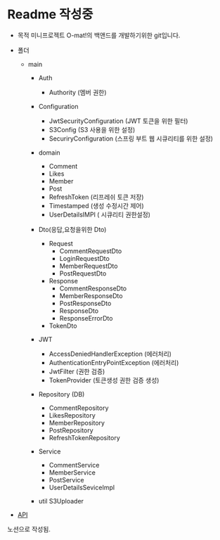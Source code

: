 
# Readme 작성중

* 목적
   미니프로젝트 O-mat!의 백앤드를 개발하기위한 git입니다.
   

* 폴더  

  * main
    * Auth
        * Authority (멤버 권한)
    * Configuration
      * JwtSecurityConfiguration (JWT 토큰을 위한 필터)
      * S3Config (S3 사용을 위한 설정)
      * SecuriryConfiguration (스프링 부트 웹 시큐리티를 위한 설정)
    * domain
      * Comment
      * Likes
      * Member
      * Post 
      * RefreshToken (리프레쉬 토큰 저장)
      * Timestamped (생성 수정시간 제어)
      * UserDetailsIMPl ( 시큐리티 권한설정)
    * Dto(응답,요청을위한 Dto)
      * Request
        * CommentRequestDto
        * LoginRequestDto
        * MemberRequestDto
        * PostRequestDto
      * Response
        * CommentResponseDto
        * MemberResponseDto
        * PostResponseDto
        * ResponseDto
        * ResponseErrorDto
      * TokenDto
    * JWT
      * AccessDeniedHandlerException (에러처리)
      * AuthenticationEntryPointException (에러처리)
      * JwtFilter   (권한 검증)
      * TokenProvider (토큰생성 권한 검증 생성)
      
    * Repository (DB)
      * CommentRepository
      * LikesRepository
      * MemberRepository
      * PostRepository
      * RefreshTokenRepository
     
    * Service 
      * CommentService
      * MemberService
      * PostService
      * UserDetailsSeviceImpl 
    * util
      S3Uploader
    
    

* [API](https://www.notion.so/a12cec20b7954524a1c72ff9d2ac5238?v=67980b3e5fb145d88ae4c79aced92003)

노션으로 작성됨.
